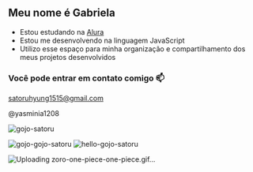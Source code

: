 ## Meu nome é Gabriela

- Estou estudando na [Alura](https://www.alura.com.br)
- Estou me desenvolvendo na linguagem JavaScript
- Utilizo esse espaço para minha organização e compartilhamento dos meus projetos desenvolvidos

### Você pode entrar em contato comigo 📫

satoruhyung1515@gmail.com

@yasminia1208

![gojo-satoru](https://github.com/SATORUHYUNG/satoruhyung/assets/171145044/a3424548-b817-40b7-8b35-4d3f6cc686a3)

![gojo-gojo-satoru](https://github.com/user-attachments/assets/bbbf145d-87d6-40cf-9ba3-66b4896abb95) ![hello-gojo-satoru](https://github.com/user-attachments/assets/e7266686-2930-491d-a667-010fe38a0653)

![Uploading zoro-one-piece-one-piece.gif…]()

